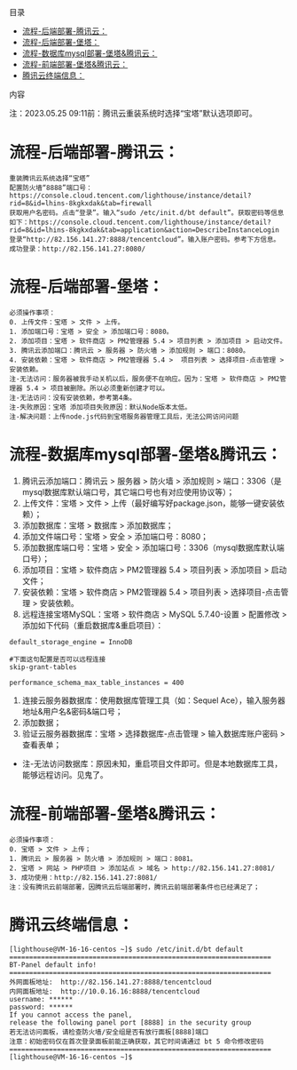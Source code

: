 目录
- [流程-后端部署-腾讯云：](#流程-后端部署-腾讯云)
- [流程-后端部署-堡塔：](#流程-后端部署-堡塔)
- [流程-数据库mysql部署-堡塔\&腾讯云：](#流程-数据库mysql部署-堡塔腾讯云)
- [流程-前端部署-堡塔\&腾讯云：](#流程-前端部署-堡塔腾讯云)
- [腾讯云终端信息：](#腾讯云终端信息)

内容

注：2023.05.25 09:11前：腾讯云重装系统时选择“宝塔”默认选项即可。

# 流程-后端部署-腾讯云：
    
    重装腾讯云系统选择“宝塔”
    配置防火墙“8888”端口号：https://console.cloud.tencent.com/lighthouse/instance/detail?rid=8&id=lhins-8kgkxdak&tab=firewall
    获取用户名密码。点击“登录”。输入“sudo /etc/init.d/bt default”。获取密码等信息如下：https://console.cloud.tencent.com/lighthouse/instance/detail?rid=8&id=lhins-8kgkxdak&tab=application&action=DescribeInstanceLogin
    登录“http://82.156.141.27:8888/tencentcloud”。输入账户密码。参考下方信息。
    成功登录：http://82.156.141.27:8080/

# 流程-后端部署-堡塔：

    必须操作事项：
    0. 上传文件：宝塔 > 文件 > 上传。
    1. 添加端口号：宝塔 > 安全 > 添加端口号：8080。
    2. 添加项目：宝塔 > 软件商店 > PM2管理器 5.4 > 项目列表 > 添加项目 > 启动文件。
    3. 腾讯云添加端口：腾讯云 > 服务器 > 防火墙 > 添加规则 > 端口：8080。
    4. 安装依赖：宝塔 > 软件商店 > PM2管理器 5.4 >  项目列表 > 选择项目-点击管理 > 安装依赖。
    注-无法访问：服务器被我手动关机以后，服务便不在响应。因为：宝塔 > 软件商店 > PM2管理器 5.4 > 项目被删除。所以必须重新创建才可以。
    注-无法访问：没有安装依赖，参考第4条。
    注-失败原因：宝塔 添加项目失败原因：默认Node版本太低。
    注-解决问题：上传node.js代码到宝塔服务器管理工具后，无法公网访问问题

# 流程-数据库mysql部署-堡塔&腾讯云：

1. 腾讯云添加端口：腾讯云 > 服务器 > 防火墙 > 添加规则 > 端口：3306（是mysql数据库默认端口号，其它端口号也有对应使用协议等）；
1. 上传文件：宝塔 > 文件 > 上传（最好编写好package.json，能够一键安装依赖）；
1. 添加数据库：宝塔 > 数据库 > 添加数据库；
1. 添加文件端口号：宝塔 > 安全 > 添加端口号：8080；
1. 添加数据库端口号：宝塔 > 安全 > 添加端口号：3306（mysql数据库默认端口号）；
1. 添加项目：宝塔 > 软件商店 > PM2管理器 5.4 > 项目列表 > 添加项目 > 启动文件；
1. 安装依赖：宝塔 > 软件商店 > PM2管理器 5.4 >  项目列表 > 选择项目-点击管理 > 安装依赖。
1. 远程连接宝塔MySQL：宝塔 > 软件商店 > MySQL 5.7.40-设置 > 配置修改 > 添加如下代码（重启数据库&重启项目）：
```
default_storage_engine = InnoDB

#下面这句配置是否可以远程连接
skip-grant-tables

performance_schema_max_table_instances = 400
```
1. 连接云服务器数据库：使用数据库管理工具（如：Sequel Ace），输入服务器地址&用户名&密码&端口号；
1. 添加数据；
1. 验证云服务器数据库：宝塔 > 选择数据库-点击管理 > 输入数据库账户密码 > 查看表单；
* 注-无法访问数据库：原因未知，重启项目文件即可。但是本地数据库工具，能够远程访问。见鬼了。


# 流程-前端部署-堡塔&腾讯云：

    必须操作事项：
    0. 宝塔 > 文件 > 上传；
    1. 腾讯云 > 服务器 > 防火墙 > 添加规则 > 端口：8081。
    2. 宝塔 > 网站 > PHP项目 > 添加站点 > 域名 > http://82.156.141.27:8081/
    3. 成功使用：http://82.156.141.27:8081/
    注：没有腾讯云前端部署，因腾讯云后端部署时，腾讯云前端部署条件也已经满足了；
    
# 腾讯云终端信息：

```
[lighthouse@VM-16-16-centos ~]$ sudo /etc/init.d/bt default
==================================================================
BT-Panel default info!
==================================================================
外网面板地址:  http://82.156.141.27:8888/tencentcloud
内网面板地址:  http://10.0.16.16:8888/tencentcloud
username: ******
password: ******
If you cannot access the panel,
release the following panel port [8888] in the security group
若无法访问面板，请检查防火墙/安全组是否有放行面板[8888]端口
注意：初始密码仅在首次登录面板前能正确获取，其它时间请通过 bt 5 命令修改密码
==================================================================
[lighthouse@VM-16-16-centos ~]$ 
```
